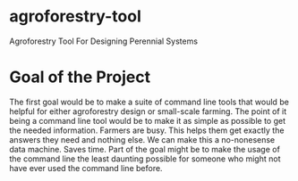 # agroforestry-tool
Agroforestry Tool For Designing Perennial Systems

# Goal of the Project
The first goal would be to make a suite of command line tools that would be helpful for either agroforestry design or small-scale farming. The point of it being a command line tool would be to make it as simple as possible to get the needed information. Farmers are busy. This helps them get exactly the answers they need and nothing else. We can make this a no-nonesense data machine. Saves time. Part of the goal might be to make the usage of the command line the least daunting possible for someone who might not have ever used the command line before.